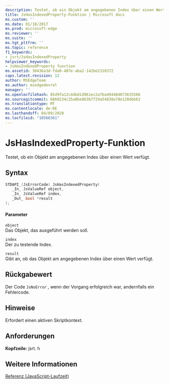```yaml
---
description: Testet, ob ein Objekt am angegebenen Index über einen Wert verfügt.
title: JsHasIndexedProperty-Funktion | Microsoft docs
ms.custom: ''
ms.date: 01/18/2017
ms.prod: microsoft-edge
ms.reviewer: ''
ms.suite: ''
ms.tgt_pltfrm: ''
ms.topic: reference
f1_keywords:
- jsrt/JsHasIndexedProperty
helpviewer_keywords:
- JsHasIndexedProperty function
ms.assetid: 30436a3d-fda0-407e-aba2-142be2310372
caps.latest.revision: 12
author: MSEdgeTeam
ms.author: msedgedevrel
manager: ''
ms.openlocfilehash: 85d9fa12c44bd1d961ec2a7ba494484873635586
ms.sourcegitcommit: 6860234c25a8be863b7f29a54838e78e120dbb62
ms.translationtype: MT
ms.contentlocale: de-DE
ms.lasthandoff: 04/09/2020
ms.locfileid: "10568361"
---
```

# JsHasIndexedProperty-Funktion
Testet, ob ein Objekt am angegebenen Index über einen Wert verfügt.  
  
## Syntax  
  
```cpp  
STDAPI_(JsErrorCode) JsHasIndexedProperty(  
   _In_ JsValueRef object,  
   _In_ JsValueRef index,  
   _Out_ bool *result  
);  
```  
  
#### Parameter  
 `object`  
 Das Objekt, das ausgeführt werden soll.  
  
 `index`  
 Der zu testende Index.  
  
 `result`  
 Gibt an, ob das Objekt am angegebenen Index über einen Wert verfügt.  
  
## Rückgabewert  
 Der Code `JsNoError` , wenn der Vorgang erfolgreich war, andernfalls ein Fehlercode.  
  
## Hinweise  
 Erfordert einen aktiven Skriptkontext.  
  
## Anforderungen  
 **Kopfzeile:** jsrt. h  
  
## Weitere Informationen  
 [Referenz (JavaScript-Laufzeit)](../chakra-hosting/reference-javascript-runtime.md)